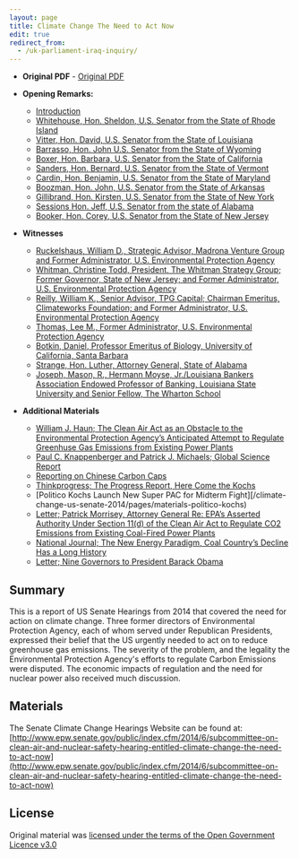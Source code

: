 ```yaml
---
layout: page
title: Climate Change The Need to Act Now
edit: true
redirect_from:
  - /uk-parliament-iraq-inquiry/
---
```


* **Original PDF** - [Original PDF](https://www.gpo.gov/fdsys/pkg/CHRG-113shrg98181/pdf/CHRG-113shrg98181.pdf)

* **Opening Remarks:**
  * [Introduction](/iraq-inquiry/pages/vol-1-introduction)
  * [Whitehouse, Hon. Sheldon, U.S. Senator from the State of Rhode Island](/climate-change-us-senate-2014/pages/opening-whitehouse)
  * [Vitter, Hon. David, U.S. Senator from the State of Louisiana](/climate-change-us-senate-2014/pages/opening-vitter)
  * [Barrasso, Hon. John U.S. Senator from the State of Wyoming](/climate-change-us-senate-2014/pages/opening-barasso)
  * [Boxer, Hon. Barbara, U.S. Senator from the State of California](/climate-change-us-senate-2014/pages/opening-boxer)  
  * [Sanders, Hon. Bernard, U.S. Senator from the State of Vermont](/climate-change-us-senate-2014/pages/opening-sanders)
  * [Cardin, Hon. Benjamin, U.S. Senator from the State of Maryland](/climate-change-us-senate-2014/pages/opening-cardin)
  * [Boozman, Hon. John, U.S. Senator from the State of Arkansas](/climate-change-us-senate-2014/pages/opening-boozman)
  * [Gillibrand, Hon. Kirsten, U.S. Senator from the State of New York](/climate-change-us-senate-2014/pages/opening-gillibrand)
  * [Sessions Hon. Jeff, U.S. Senator from the state of Alabama](/climate-change-us-senate-2014/pages/opening-sessions)
  * [Booker, Hon. Corey, U.S. Senator from the State of New Jersey](/climate-change-us-senate-2014/pages/opening-inhofe)
  
* **Witnesses**
  * [Ruckelshaus, William D., Strategic Advisor, Madrona Venture Group and Former Administrator, U.S. Environmental Protection Agency](/climate-change-us-senate-2014/pages/witnesses-ruckelshaus)
  * [Whitman, Christine Todd, President, The Whitman Strategy Group; Former Governor, State of New Jersey; and Former Administrator, U.S. Environmental Protection Agency](/climate-change-us-senate-2014/pages/witnesses-whitman)
  * [Reilly, William K., Senior Advisor, TPG Capital; Chairman Emeritus, Climateworks Foundation; and Former Administrator, U.S. Environmental Protection Agency](/climate-change-us-senate-2014/pages/witnesses-reilly)
  * [Thomas, Lee M., Former Administrator, U.S. Environmental Protection Agency](/climate-change-us-senate-2014/pages/witnesses-thomas)
  * [Botkin, Daniel, Professor Emeritus of Biology, University of California, Santa Barbara](/climate-change-us-senate-2014/pages/witnesses-botkin)
  * [Strange, Hon. Luther, Attorney General, State of Alabama](/climate-change-us-senate-2014/pages/witnesses-strange)
  * [Joseph, Mason, R., Hermann Moyse, Jr./Louisiana Bankers Association Endowed Professor of Banking, Louisiana State University and Senior Fellow, The Wharton School](/climate-change-us-senate-2014/pages/witnesses-mason)

* **Additional Materials**
  * [William J. Haun; The Clean Air Act as an Obstacle to the Environmental Protection Agency’s Anticipated Attempt to Regulate Greenhuse Gas Emissions from Existing Power Plants](/climate-change-us-senate-2014/pages/materials-haun)
  * [Paul C. Knappenberger and Patrick J. Michaels; Global Science Report](/climate-change-us-senate-2014/pages/materials-knappenberger-epa-math)
  * [Reporting on Chinese Carbon Caps](/climate-change-us-senate-2014/pages/materials-chinese-carbon-cap)
  * [Thinkprogress; The Progress Report, Here Come the Kochs](/climate-change-us-senate-2014/pages/materials-thinkprogress-kochs)    
  * [Politico Kochs Launch New Super PAC for Midterm Fight][/climate-change-us-senate-2014/pages/materials-politico-kochs)
  * [Letter; Patrick Morrisey, Attorney General Re: EPA’s Asserted Authority Under Section 11(d) of the Clean Air Act to Regulate CO2 Emissions from Existing Coal-Fired Power Plants](/climate-change-us-senate-2014/pages/materials-morrisey)
  * [National Journal; The New Energy Paradigm, Coal Country’s Decline Has a Long History](/climate-change-us-senate-2014/pages/materials-coal-country)
  * [Letter; Nine Governors to President Barack Obama](/climate-change-us-senate-2014/pages/materials-governors-letter)



## Summary

This is a report of US Senate Hearings from 2014 that covered the need for action on climate change. Three former directors of Environmental Protection Agency, each of whom served under Republican Presidents, expressed their belief that the US urgently needed to act on to reduce greenhouse gas emissions. The severity of the problem, and the legality the Environmental Protection Agency's efforts to regulate Carbon Emissions were disputed. The economic impacts of regulation and the need for nuclear power also received much discussion.

## Materials

The Senate Climate Change Hearings Website can be found at: [http://www.epw.senate.gov/public/index.cfm/2014/6/subcommittee-on-clean-air-and-nuclear-safety-hearing-entitled-climate-change-the-need-to-act-now](http://www.epw.senate.gov/public/index.cfm/2014/6/subcommittee-on-clean-air-and-nuclear-safety-hearing-entitled-climate-change-the-need-to-act-now) 

## License

Original material was [licensed under the terms of the Open Government Licence v3.0](http://nationalarchives.gov.uk/doc/open-government-licence/version/3/)